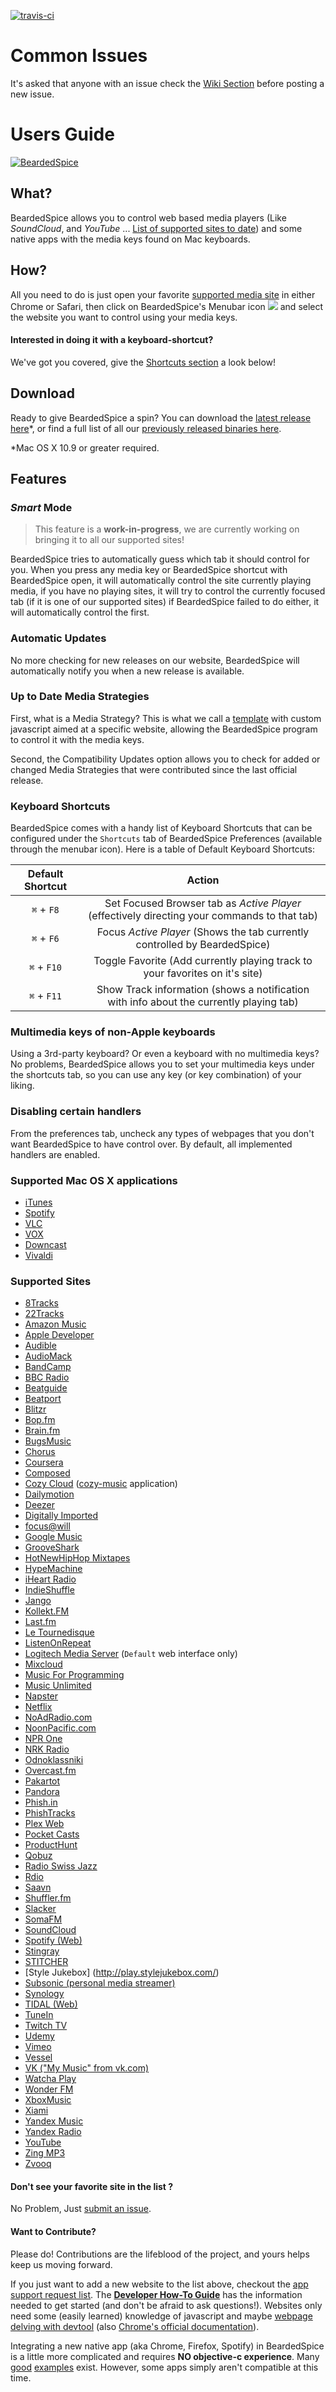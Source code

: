 [![travis-ci](https://travis-ci.org/beardedspice/beardedspice.png)](https://travis-ci.org/beardedspice/beardedspice)

# Common Issues

It's asked that anyone with an issue check the [Wiki Section](https://github.com/beardedspice/beardedspice/wiki) before posting a new issue.

# Users Guide

[![BeardedSpice](images/bs.jpg)](images/bs.jpg)

## What?
BeardedSpice allows you to control web based media players (Like *SoundCloud*, and *YouTube* ... [List of supported sites to date](#supported-sites)) and some native apps with the media keys found on Mac keyboards.

## How?
All you need to do is just open your favorite [supported media site](#supported-sites) in either Chrome or Safari, then click on BeardedSpice's Menubar icon <img src="images/icon20x19.png" /> and select the website you want to control using your media keys.

#### Interested in doing it with a keyboard-shortcut?
We've got you covered, give the [Shortcuts section](#keyboard-shortcuts) a look below!

## Download

Ready to give BeardedSpice a spin? You can download the [latest release here](https://raw.github.com/beardedspice/beardedspice/distr/publish/releases/BeardedSpice-latest.zip)*, or find a full list of all our [previously released binaries here](https://github.com/beardedspice/beardedspice/releases).

*Mac OS X 10.9 or greater required.

## Features

### *Smart* Mode
> This feature is a **work-in-progress**, we are currently working on bringing it to all our supported sites!

BeardedSpice tries to automatically guess which tab it should control for you. When you press any media key or BeardedSpice shortcut with BeardedSpice open, it will automatically control the site currently playing media, if you have no playing sites, it will try to control the currently focused tab (if it is one of our supported sites) if BeardedSpice failed to do either, it will automatically control the first.

### Automatic Updates
No more checking for new releases on our website, BeardedSpice will automatically notify you when a new release is available.

### Up to Date Media Strategies
First, what is a Media Strategy? This is what we call a [template](https://github.com/beardedspice/beardedspice/blob/master/template-explained.js) with custom javascript aimed at a specific website, allowing the BeardedSpice program to control it with the media keys.

Second, the Compatibility Updates option allows you to check for added or changed Media Strategies that were contributed since the last official release.

### Keyboard Shortcuts
BeardedSpice comes with a handy list of Keyboard Shortcuts that can be configured under the `Shortcuts` tab of BeardedSpice Preferences (available through the menubar icon). Here is a table of Default Keyboard Shortcuts:

Default Shortcut | Action
:---------------:|:------:
`⌘` + `F8` |  Set Focused Browser tab as *Active Player* (effectively directing your commands to that tab)
`⌘` + `F6` | Focus *Active Player* (Shows the tab currently controlled by BeardedSpice)
`⌘` + `F10` | Toggle Favorite (Add currently playing track to your favorites on it's site)
`⌘` + `F11` | Show Track information (shows a notification with info about the currently playing tab)

### Multimedia keys of non-Apple keyboards
Using a 3rd-party keyboard? Or even a keyboard with no multimedia keys? No problems, BeardedSpice allows you to set your multimedia keys under the shortcuts tab, so you can use any key (or key combination) of your liking.

### Disabling certain handlers
From the preferences tab, uncheck any types of webpages that you don't want BeardedSpice to have control over. By default, all implemented handlers are enabled.

### Supported Mac OS X applications
- [iTunes](http://www.apple.com/itunes/)
- [Spotify](https://www.spotify.com/)
- [VLC](http://www.videolan.org/vlc/)
- [VOX](http://coppertino.com/)
- [Downcast](http://downcast.fm/)
- [Vivaldi](https://vivaldi.com)

### Supported Sites
- [8Tracks](http://8tracks.com)
- [22Tracks](http://22tracks.com)
- [Amazon Music](https://www.amazon.com/gp/dmusic/cloudplayer/player)
- [Apple Developer](https://developer.apple.com/videos/)
- [Audible](http://www.audible.com/)
- [AudioMack](http://www.audiomack.com/)
- [BandCamp](http://bandcamp.com)
- [BBC Radio](http://www.bbc.co.uk/radio)
- [Beatguide](https://beatguide.me/)
- [Beatport](https://beatport.com)
- [Blitzr](http://blitzr.com)
- [Bop.fm](http://bop.fm)
- [Brain.fm](https://brain.fm/)
- [BugsMusic](http://www.bugs.co.kr)
- [Chorus](http://wiki.xbmc.org/index.php?title=Add-on:Chorus)
- [Coursera](https://www.coursera.org)
- [Composed](https://www.composed.com/)
- [Cozy Cloud](https://cozy.io/en/) ([cozy-music](https://github.com/cozy-labs/cozy-music) application)
- [Dailymotion](https://www.dailymotion.com)
- [Deezer](http://deezer.com)
- [Digitally Imported](http://www.di.fm/)
- [focus@will](https://www.focusatwill.com)
- [Google Music](https://play.google.com/music/)
- [GrooveShark](http://grooveshark.com)
- [HotNewHipHop Mixtapes](http://www.hotnewhiphop.com/mixtapes/)
- [HypeMachine](http://hypem.com)
- [iHeart Radio](http://www.iheart.com/)
- [IndieShuffle](http://www.indieshuffle.com)
- [Jango](http://www.jango.com/)
- [Kollekt.FM](https://kollekt.fm/)
- [Last.fm](http://www.last.fm/)
- [Le Tournedisque](http://www.letournedisque.com/)
- [ListenOnRepeat](http://listenonrepeat.com/)
- [Logitech Media Server](http://www.mysqueezebox.com/) (`Default` web interface only)
- [Mixcloud](https://www.mixcloud.com/)
- [Music For Programming](http://musicforprogramming.net/)
- [Music Unlimited](https://music.sonyentertainmentnetwork.com)
- [Napster](https://www.napster.com/)
- [Netflix](http://www.netflix.com)
- [NoAdRadio.com](http://www.noadradio.com/)
- [NoonPacific.com](http://noonpacific.com)
- [NPR One](http://one.npr.org/)
- [NRK Radio](https://radio.nrk.no/)
- [Odnoklassniki](http://ok.ru)
- [Overcast.fm](https://overcast.fm)
- [Pakartot](http://www.pakartot.lt)
- [Pandora](http://www.pandora.com)
- [Phish.in](http://phish.in)
- [PhishTracks](http://PhishTracks.com)
- [Plex Web](https://app.plex.tv)
- [Pocket Casts](https://play.pocketcasts.com/)
- [ProductHunt](https://www.producthunt.com/podcasts/)
- [Qobuz](http://player.qobuz.com/)
- [Radio Swiss Jazz](http://www.radioswissjazz.ch/)
- [Rdio](http://rdio.com)
- [Saavn](http://www.saavn.com/)
- [Shuffler.fm](http://shuffler.fm/)
- [Slacker](http://www.slacker.com/)
- [SomaFM](http://somafm.com)
- [SoundCloud](https://soundcloud.com)
- [Spotify (Web)](https://play.spotify.com)
- [Stingray](https://webplayer.stingray.com)
- [STITCHER](http://www.stitcher.com/)
- [Style Jukebox] (http://play.stylejukebox.com/)
- [Subsonic (personal media streamer)](http://www.subsonic.org/)
- [Synology](http://synology.com)
- [TIDAL (Web)](http://listen.tidal.com/)
- [TuneIn](http://tunein.com/)
- [Twitch TV](http://www.twitch.tv/)
- [Udemy](https://www.udemy.com/)
- [Vimeo](https://vimeo.com/)
- [Vessel](https://www.vessel.com/)
- [VK ("My Music" from vk.com)](http://vk.com/)
- [Watcha Play](https://play.watcha.net/)
- [Wonder FM](http://wonder.fm/)
- [XboxMusic](http://music.xbox.com)
- [Xiami](http://www.xiami.com)
- [Yandex Music](https://music.yandex.ru/)
- [Yandex Radio](https://radio.yandex.ru/)
- [YouTube](https://www.youtube.com/)
- [Zing MP3](https://mp3.zing.vn)
- [Zvooq](http://zvooq.com)

#### Don't see your favorite site in the list ?
No Problem, Just [submit an issue](https://github.com/beardedspice/beardedspice/issues/new?title=[App%20Support]).

#### Want to Contribute?
Please do! Contributions are the lifeblood of the project, and yours helps keep us moving forward.

If you just want to add a new website to the list above, checkout the [app support request list](https://github.com/beardedspice/beardedspice/labels/app%20support). The **[Developer How-To Guide](docs/developers-guide-web.md)** has the information needed to get started (and don't be afraid to ask questions!).
Websites only need some (easily learned) knowledge of javascript and maybe [webpage delving with devtool](https://zapier.com/blog/inspect-element-tutorial/) (also [Chrome's official documentation](https://developers.google.com/web/tools/chrome-devtools/)). 

Integrating a new native app (aka Chrome, Firefox, Spotify) in BeardedSpice is a little more complicated and requires **NO objective-c experience**. Many [good](https://github.com/beardedspice/beardedspice/blob/master/BeardedSpice/Tabs/SpotifyTabAdapter.m) [examples](https://github.com/beardedspice/beardedspice/blob/master/BeardedSpice/Tabs/iTunesTabAdapter.m) exist. However, some apps simply aren't compatible at this time.
